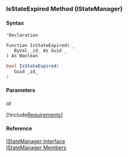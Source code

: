 ﻿### IsStateExpired Method (IStateManager)

#### Syntax

```vbnet
'Declaration

Function IsStateExpired( _
   ByVal _id_ As Guid _
) As Boolean
```

```csharp
bool IsStateExpired( 
   Guid _id_
)
```

#### Parameters

_id_

[!include[Requirements](../partials/requirements.md)]



#### Reference

[IStateManager Interface](FChoice.Common~FChoice.Common.State.IStateManager.md)  
[IStateManager Members](FChoice.Common~FChoice.Common.State.IStateManager_members.md)